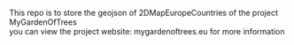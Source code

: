 This repo is to store the geojson of 2DMapEuropeCountries of the project MyGardenOfTrees<br />
you can view the project website: mygardenoftrees.eu for more information
